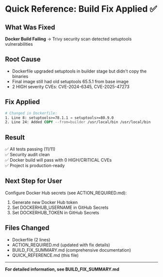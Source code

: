 # Quick Reference: Build Fix Applied ✅

## What Was Fixed
**Docker Build Failing** → Trivy security scan detected setuptools vulnerabilities

## Root Cause
- Dockerfile upgraded setuptools in builder stage but didn't copy the binaries
- Final image still had old setuptools 65.5.1 from base image
- 2 HIGH severity CVEs: CVE-2024-6345, CVE-2025-47273

## Fix Applied
```dockerfile
# Changed in Dockerfile:
1. Line 8: setuptools>=78.1.1 → setuptools>=80.9.0
2. Line 24: Added COPY --from=builder /usr/local/bin /usr/local/bin
```

## Result
✅ All tests passing (11/11)  
✅ Security audit clean  
✅ Docker build will pass with 0 HIGH/CRITICAL CVEs  
✅ Project is production-ready

## Next Step for User
Configure Docker Hub secrets (see ACTION_REQUIRED.md):
1. Generate new Docker Hub token
2. Set DOCKERHUB_USERNAME in GitHub Secrets
3. Set DOCKERHUB_TOKEN in GitHub Secrets

## Files Changed
- Dockerfile (2 lines)
- ACTION_REQUIRED.md (updated with fix details)
- BUILD_FIX_SUMMARY.md (comprehensive documentation)
- QUICK_REFERENCE.md (this file)

---
**For detailed information, see BUILD_FIX_SUMMARY.md**
